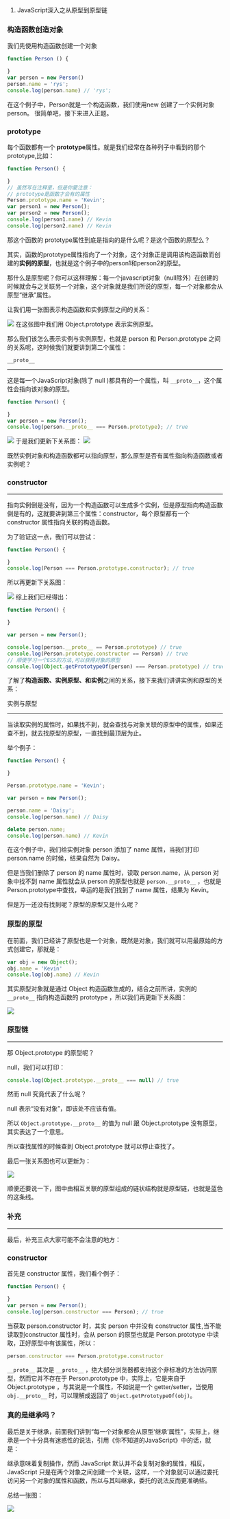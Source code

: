 1.  JavaScript深入之从原型到原型链

### 构造函数创造对象
我们先使用构造函数创建一个对象

```js
function Person () {

}
var person = new Person()
person.name = 'rys';
console.log(person.name) // 'rys';
```
在这个例子中，Person就是一个构造函数，我们使用new 创建了一个实例对象person。
很简单吧，接下来进入正题。
### prototype
每个函数都有一个 **prototype**属性。就是我们经常在各种列子中看到的那个prototype,比如：

```js
function Person() {

}
// 虽然写在注释里，但是你要注意：
// prototype是函数才会有的属性
Person.prototype.name = 'Kevin';
var person1 = new Person();
var person2 = new Person();
console.log(person1.name) // Kevin
console.log(person2.name) // Kevin
```
那这个函数的 prototype属性到底是指向的是什么呢？是这个函数的原型么？

其实，函数的prototype属性指向了一个对象，这个对象正是调用该构造函数而创建的**实例的原型**，也就是这个例子中的person1和person2的原型。

那什么是原型呢？你可以这样理解：每一个javascript对象（null除外）在创建的时候就会与之关联另一个对象，这个对象就是我们所说的原型，每一个对象都会从原型“继承”属性。

让我们用一张图表示构造函数和实例原型之间的关系：

![](https://user-gold-cdn.xitu.io/2020/6/29/172ff171e21f26f5?w=505&h=186&f=png&s=10921)
在这张图中我们用 Object.prototype 表示实例原型。

那么我们该怎么表示实例与实例原型，也就是 person 和 Person.prototype 之间的关系呢，这时候我们就要讲到第二个属性：

`__proto__ `
<hr>

这是每一个JavaScript对象(除了 null )都具有的一个属性，叫 `__proto__`，这个属性会指向该对象的原型。

```js
function Person() {

}
var person = new Person();
console.log(person.__proto__ === Person.prototype); // true
```
![](https://user-gold-cdn.xitu.io/2020/6/29/172ff1027e236a28?w=309&h=47&f=png&s=3601)
于是我们更新下关系图：
![](https://user-gold-cdn.xitu.io/2020/6/29/172ff1492ad84cd4?w=484&h=255&f=png&s=15788)

既然实例对象和构造函数都可以指向原型，那么原型是否有属性指向构造函数或者实例呢？

### constructor
<hr>
指向实例倒是没有，因为一个构造函数可以生成多个实例，但是原型指向构造函数倒是有的，这就要讲到第三个属性：constructor，每个原型都有一个 constructor 属性指向关联的构造函数。

为了验证这一点，我们可以尝试：

```js
function Person() {

}
console.log(Person === Person.prototype.constructor); // true
```
所以再更新下关系图：

![](https://user-gold-cdn.xitu.io/2020/6/29/172ff1d6f223a6b7?w=518&h=240&f=png&s=18052)
综上我们已经得出：

```js
function Person() {

}

var person = new Person();

console.log(person.__proto__ == Person.prototype) // true
console.log(Person.prototype.constructor == Person) // true
// 顺便学习一个ES5的方法,可以获得对象的原型
console.log(Object.getPrototypeOf(person) === Person.prototype) // true
```
了解了**构造函数、实例原型、和实例**之间的关系，接下来我们讲讲实例和原型的关系：

实例与原型
<hr>
当读取实例的属性时，如果找不到，就会查找与对象关联的原型中的属性，如果还查不到，就去找原型的原型，一直找到最顶层为止。

举个例子：

```js
function Person() {

}

Person.prototype.name = 'Kevin';

var person = new Person();

person.name = 'Daisy';
console.log(person.name) // Daisy

delete person.name;
console.log(person.name) // Kevin
```
在这个例子中，我们给实例对象 person 添加了 name 属性，当我们打印 person.name 的时候，结果自然为 Daisy。

但是当我们删除了 person 的 name 属性时，读取 person.name，从 person 对象中找不到 name 属性就会从 person 的原型也就是 `person.__proto__` ，也就是 Person.prototype中查找，幸运的是我们找到了 name 属性，结果为 Kevin。

但是万一还没有找到呢？原型的原型又是什么呢？

### 原型的原型
在前面，我们已经讲了原型也是一个对象，既然是对象，我们就可以用最原始的方式创建它，那就是：

```js
var obj = new Object();
obj.name = 'Kevin'
console.log(obj.name) // Kevin
```
其实原型对象就是通过 Object 构造函数生成的，结合之前所讲，实例的 `__proto__` 指向构造函数的 prototype ，所以我们再更新下关系图：


![](https://user-gold-cdn.xitu.io/2020/6/29/172ff2265ebe31eb?w=517&h=420&f=png&s=29569)
### 原型链
<hr>
那 Object.prototype 的原型呢？

null，我们可以打印：

```js
console.log(Object.prototype.__proto__ === null) // true
```
然而 null 究竟代表了什么呢？

null 表示“没有对象”，即该处不应该有值。

所以 `Object.prototype.__proto__` 的值为 null 跟 Object.prototype 没有原型，其实表达了一个意思。

所以查找属性的时候查到 Object.prototype 就可以停止查找了。

最后一张关系图也可以更新为：

![](https://user-gold-cdn.xitu.io/2020/6/29/172ff272a03e8791?w=527&h=478&f=png&s=31931)

顺便还要说一下，图中由相互关联的原型组成的链状结构就是原型链，也就是蓝色的这条线。

### 补充
<hr>
最后，补充三点大家可能不会注意的地方：

### constructor
首先是 constructor 属性，我们看个例子：


```js
function Person() {

}
var person = new Person();
console.log(person.constructor === Person); // true
```
当获取 person.constructor 时，其实 person 中并没有 constructor 属性,当不能读取到constructor 属性时，会从 person 的原型也就是 Person.prototype 中读取，正好原型中有该属性，所以：


```js
person.constructor === Person.prototype.constructor
```
`__proto__`
其次是 `__proto__` ，绝大部分浏览器都支持这个非标准的方法访问原型，然而它并不存在于 Person.prototype 中，实际上，它是来自于 Object.prototype ，与其说是一个属性，不如说是一个 getter/setter，当使用 `obj.__proto__` 时，可以理解成返回了 `Object.getPrototypeOf(obj)`。

### 真的是继承吗？
最后是关于继承，前面我们讲到“每一个对象都会从原型‘继承’属性”，实际上，继承是一个十分具有迷惑性的说法，引用《你不知道的JavaScript》中的话，就是：

继承意味着复制操作，然而 JavaScript 默认并不会复制对象的属性，相反，JavaScript 只是在两个对象之间创建一个关联，这样，一个对象就可以通过委托访问另一个对象的属性和函数，所以与其叫继承，委托的说法反而更准确些。

总结一张图：


![](https://user-gold-cdn.xitu.io/2020/6/29/172ff36d698e201b?w=546&h=506&f=png&s=40057)
